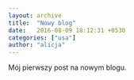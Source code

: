 ```yaml
---
layout: archive
title:  "Nowy blog"
date:   2016-08-09 18:12:31 +0530
categories: ["usa"]
author: "alicja"
---
```

Mój pierwszy post na nowym blogu.
